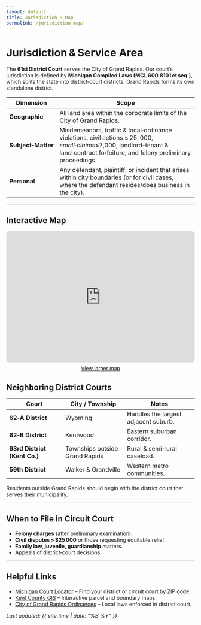 ```yaml
---
layout: default
title: Jurisdiction & Map
permalink: /jurisdiction-map/
---
```


# Jurisdiction & Service Area

The **61st District Court** serves the City of Grand Rapids. Our court’s jurisdiction is defined by **Michigan Compiled Laws (MCL 600.8101 et seq.)**, which splits the state into district‑court districts. Grand Rapids forms its own standalone district.

| Dimension | Scope |
|-----------|-------|
| **Geographic** | All land area within the corporate limits of the City of Grand Rapids. |
| **Subject‑Matter** | Misdemeanors, traffic & local‑ordinance violations, civil actions ≤ $25,000, small‑claims ≤ $7,000, landlord–tenant & land‑contract forfeiture, and felony preliminary proceedings. |
| **Personal** | Any defendant, plaintiff, or incident that arises within city boundaries (or for civil cases, where the defendant resides/does business in the city). |

---


<!-- INTERACTIVE MAP – OpenStreetMap iframe (script‑free) -->
## Interactive Map

<iframe
  title="61st District Court Service Area"
  width="100%" height="350"
  style="border:0;border-radius:.5rem;margin:0;"
  src="https://www.openstreetmap.org/export/embed.html?bbox=-85.73%2C42.93%2C-85.60%2C43.00&amp;marker=42.9634%2C-85.6681&amp;layer=mapnik"
  loading="lazy">
</iframe>
<p style="margin:.5rem 0 1.5rem 0;font-size:.85rem;text-align:center">
  <a href="https://www.openstreetmap.org/?mlat=42.9634&amp;mlon=-85.6681#map=12/42.9634/-85.6681">
    View larger map
  </a>
</p>


## Neighboring District Courts

| Court | City / Township | Notes |
|-------|-----------------|-------|
| **62‑A District** | Wyoming | Handles the largest adjacent suburb. |
| **62‑B District** | Kentwood | Eastern suburban corridor. |
| **63rd District (Kent Co.)** | Townships outside Grand Rapids | Rural & semi‑rural caseload. |
| **59th District** | Walker & Grandville | Western metro communities. |

Residents outside Grand Rapids should begin with the district court that serves their municipality.

---

## When to File in Circuit Court

* **Felony charges** (after preliminary examination).  
* **Civil disputes > $25 000** or those requesting equitable relief.  
* **Family law, juvenile, guardianship** matters.  
* Appeals of district‑court decisions.

---

## Helpful Links

* [Michigan Court Locator](https://www.courts.michigan.gov/courts/court-locator/) – Find your district or circuit court by ZIP code.  
* [Kent County GIS](https://www.accesskent.com/gis) – Interactive parcel and boundary maps.  
* [City of Grand Rapids Ordinances](https://library.municode.com/mi/grand_rapids/codes/code_of_ordinances) – Local laws enforced in district court.

*Last updated: {{ site.time | date: "%B %Y" }}*

